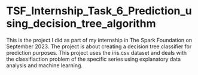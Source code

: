 # TSF_Internship_Task_6_Prediction_using_decision_tree_algorithm
This is the project I did as part of my internship in The Spark Foundation on September 2023. The project is about creating a decision tree classifier for prediction purposes. This project uses the iris.csv dataset and deals with the classifiaction problem of the specific series using explanatory data analysis and machine learning.
